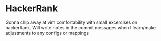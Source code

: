 # HackerRank

Gonna chip away at vim comfortability with small excercises on hackerRank. Will write notes in the commit messages when I learn/make adjustments to any configs or mappings
